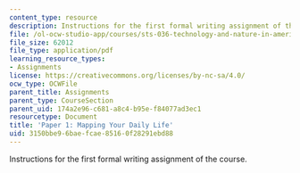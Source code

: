 ```yaml
---
content_type: resource
description: Instructions for the first formal writing assignment of the course.
file: /ol-ocw-studio-app/courses/sts-036-technology-and-nature-in-american-history-spring-2008/3150bbe96baefcae85160f28291ebd88_paper1.pdf
file_size: 62012
file_type: application/pdf
learning_resource_types:
- Assignments
license: https://creativecommons.org/licenses/by-nc-sa/4.0/
ocw_type: OCWFile
parent_title: Assignments
parent_type: CourseSection
parent_uid: 174a2e96-c681-a8c4-b95e-f84077ad3ec1
resourcetype: Document
title: 'Paper 1: Mapping Your Daily Life'
uid: 3150bbe9-6bae-fcae-8516-0f28291ebd88
---
```

Instructions for the first formal writing assignment of the course.